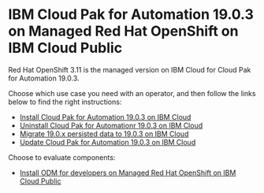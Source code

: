# IBM Cloud Pak for Automation 19.0.3 on Managed Red Hat OpenShift on IBM Cloud Public

Red Hat OpenShift 3.11 is the managed version on IBM Cloud for Cloud Pak for Automation 19.0.3.

Choose which use case you need with an operator, and then follow the links below to find the right instructions:

- [Install Cloud Pak for Automation 19.0.3 on IBM Cloud](install.md)
- [Uninstall Cloud Pak for Automationr 19.0.3 on IBM Cloud](uninstall.md)
- [Migrate 19.0.x persisted data to 19.0.3 on IBM Cloud](migrate.md)
- [Update Cloud Pak for Automation 19.0.3 on IBM Cloud](update.md)

Choose to evaluate components:

- [Install ODM for developers on Managed Red Hat OpenShift on IBM Cloud Public](https://www.ibm.com/support/knowledgecenter/SSYHZ8_19.0.x/com.ibm.dba.install/topics/tsk_dev_odm_roks.html)
